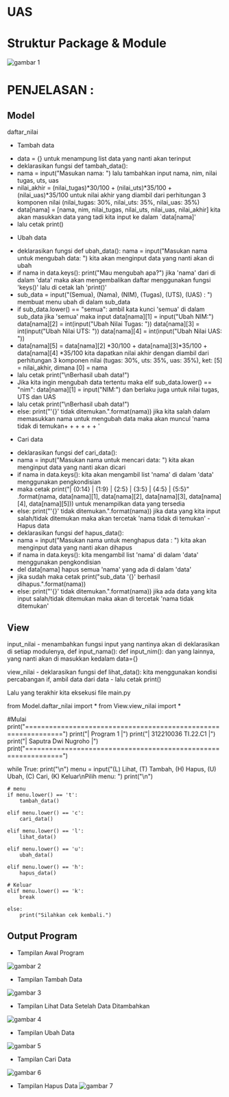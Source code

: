 # UAS

# Struktur Package & Module

![gambar 1](ss/1.png)

# PENJELASAN :

## Model

daftar_nilai

- Tambah data

+ data = {} untuk menampung list data yang nanti akan terinput
+ deklarasikan fungsi def tambah_data():
+ nama = input("Masukan nama: ") lalu tambahkan input nama, nim, nilai tugas, uts, uas
+ nilai_akhir = (nilai_tugas)*30/100 + (nilai_uts)*35/100 + (nilai_uas)*35/100 untuk nilai akhir yang diambil dari perhitungan 3 komponen nilai (nilai_tugas: 30%, nilai_uts: 35%, nilai_uas: 35%)
+ data[nama] = [nama, nim, nilai_tugas, nilai_uts, nilai_uas, nilai_akhir] kita akan masukkan data yang tadi kita input ke dalam `data[nama]'
+ lalu cetak print()

- Ubah data

+ deklarasikan fungsi def ubah_data(): nama = input("Masukan nama untuk mengubah data: ") kita akan menginput data yang nanti akan di ubah
+ if nama in data.keys(): print("Mau mengubah apa?") jika 'nama' dari di dalam 'data' maka akan mengembalikan daftar menggunakan fungsi 'keys()' lalu di cetak lah 'print()'
+ sub_data = input("(Semua), (Nama), (NIM), (Tugas), (UTS), (UAS) : ") membuat menu ubah di dalam sub_data
+ if sub_data.lower() == "semua": ambil kata kunci 'semua' di dalam sub_data jika 'semua' maka input data[nama][1] = input("Ubah NIM:") data[nama][2] = int(input("Ubah Nilai Tugas: ")) data[nama][3] = int(input("Ubah Nilai UTS: ")) data[nama][4] = int(input("Ubah Nilai UAS: "))
+ data[nama][5] = data[nama][2] *30/100 + data[nama][3]*35/100 + data[nama][4] *35/100 kita dapatkan nilai akhir dengan diambil dari perhitungan 3 komponen nilai (tugas: 30%, uts: 35%, uas: 35%), ket: [5] = nilai_akhir, dimana [0] = nama
+ lalu cetak print("\nBerhasil ubah data!")
+ Jika kita ingin mengubah data tertentu maka elif sub_data.lower() == "nim": data[nama][1] = input("NIM:") dan berlaku juga untuk nilai tugas, UTS dan UAS
+ lalu cetak print("\nBerhasil ubah data!")
+ else: print("'{}' tidak ditemukan.".format(nama)) jika kita salah dalam memasukkan nama untuk mengubah data maka akan muncul 'nama tidak di temukan+ + + + + + '

- Cari data

+ deklarasikan fungsi def cari_data():
+ nama = input("Masukan nama untuk mencari data: ") kita akan menginput data yang nanti akan dicari
+ if nama in data.keys(): kita akan mengambil list 'nama' di dalam 'data' menggunakan pengkondisian
+ maka cetak print("| {0:14} | {1:9} | {2:5} | {3:5} | {4:5} | {5:5}" .format(nama, data[nama][1], data[nama][2], data[nama][3], data[nama][4], data[nama][5])) untuk menampilkan data yang tersedia
+ else: print("'{}' tidak ditemukan.".format(nama)) jika data yang kita input salah/tidak ditemukan maka akan tercetak 'nama tidak di temukan' -Hapus data
+ deklarasikan fungsi def hapus_data():
+ nama = input("Masukan nama untuk menghapus data : ") kita akan menginput data yang nanti akan dihapus
+ if nama in data.keys(): kita mengambil list 'nama' di dalam 'data' menggunakan pengkondisian
+ del data[nama] hapus semua 'nama' yang ada di dalam 'data'
+ jika sudah maka cetak print("sub_data '{}' berhasil dihapus.".format(nama))
+ else: print("'{}' tidak ditemukan.".format(nama)) jika ada data yang kita input salah/tidak ditemukan maka akan di tercetak 'nama tidak ditemukan'

## View

input_nilai - menambahkan fungsi input yang nantinya akan di deklarasikan di setiap modulenya, def input_nama(): def input_nim(): dan yang lainnya, yang nanti akan di masukkan kedalam data={}

view_nilai - deklarasikan fungsi def lihat_data(): kita menggunakan kondisi percabangan if, ambil data dari data - lalu cetak print()

Lalu yang terakhir kita eksekusi file main.py



from Model.daftar_nilai import *
from View.view_nilai import *

#Mulai
print("===============================================================")
print("|                           Program 1                         |")
print("|    312210036                                     TI.22.C1   |")
print("|                       Saputra Dwi Nugroho                   |")
print("===============================================================")

while True:
    print("\n")
    menu = input("(L) Lihat, (T) Tambah, (H) Hapus, (U) Ubah, (C) Cari, (K) Keluar\nPilih menu: ")
    print("\n")

    # menu
    if menu.lower() == 't':
        tambah_data()

    elif menu.lower() == 'c':
        cari_data()

    elif menu.lower() == 'l':
        lihat_data()

    elif menu.lower() == 'u':
        ubah_data()

    elif menu.lower() == 'h':
        hapus_data()

    # Keluar
    elif menu.lower() == 'k':
        break

    else:
        print("Silahkan cek kembali.")

## Output Program

- Tampilan Awal Program

![gambar 2](ss/2.png)

- Tampilan Tambah Data

![gambar 3](ss/3.png)

- Tampilan Lihat Data Setelah Data Ditambahkan

![gambar 4](ss/4.png)

- Tampilan Ubah Data

![gambar 5](ss/5.png)

- Tampilan Cari Data

![gambar 6](ss/6.png)

- Tampilan Hapus Data
![gambar 7](ss/7.png)
